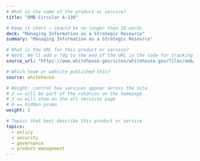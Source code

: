 ```yaml
---
# What is the name of the product or service?
title: "OMB Circular A-130"

# Keep it short — should be no longer than 10 words.
deck: "Managing Information as a Strategic Resource"
summary: "Managing Information as a Strategic Resource"

# What is the URL for this product or service?
# Note: We'll add a ?dg to the end of the URL in the code for tracking purposes
source_url: "https://www.whitehouse.gov/sites/whitehouse.gov/files/omb/circulars/A130/a130revised.pdf"

# Which team or website published this?
source: whitehouse

# Weight: control how services appear across the site
# 2 == will be part of the rotation on the homepage
# 1 == will show on the all services page
# 0 == hidden promo
weight: 2

# Topics that best describe this product or service
topics:
  - policy
  - security
  - governance
  - product-management
---
```

